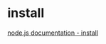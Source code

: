 # install

[node.js documentation - install](https://nodejs.org/en/download/package-manager/#debian-and-ubuntu-based-linux-distributions)